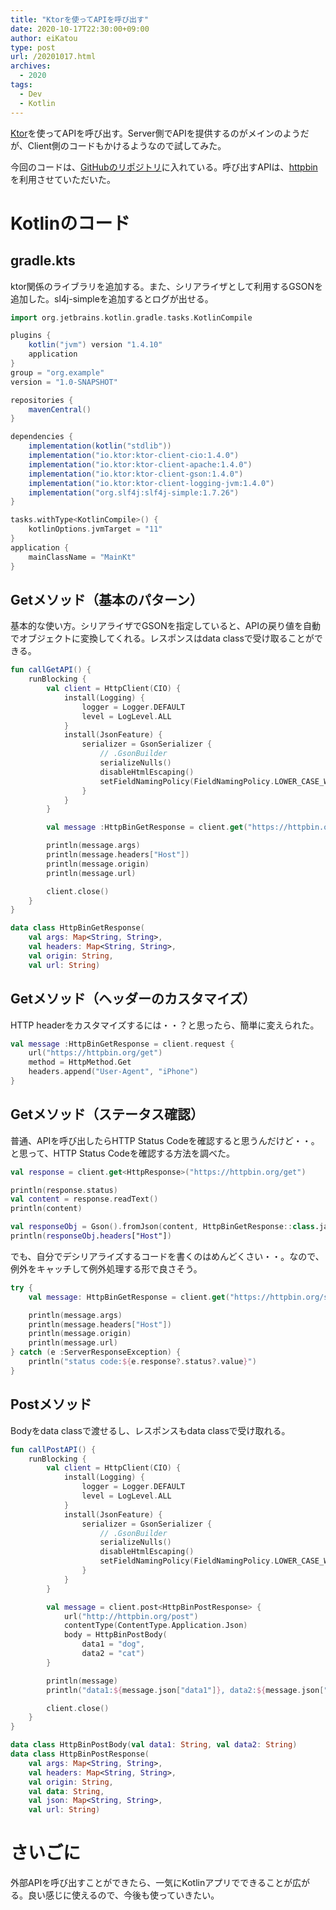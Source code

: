 ```yaml
---
title: "Ktorを使ってAPIを呼び出す"
date: 2020-10-17T22:30:00+09:00
author: eiKatou
type: post
url: /20201017.html
archives:
  - 2020
tags:
  - Dev
  - Kotlin
---
```


<!--[![Kotlin Logo](/uploads/logo/kotlin.png)](https://www.jetbrains.com)-->

[Ktor](https://ktor.io/)を使ってAPIを呼び出す。Server側でAPIを提供するのがメインのようだが、Client側のコードもかけるようなので試してみた。

<!--more-->

今回のコードは、[GitHubのリポジトリ](https://github.com/eiKatou/Sample/tree/master/Kotlin/KtorClient)に入れている。呼び出すAPIは、[httpbin](https://httpbin.org/)を利用させていただいた。

# Kotlinのコード
## gradle.kts
ktor関係のライブラリを追加する。また、シリアライザとして利用するGSONを追加した。sl4j-simpleを追加するとログが出せる。

```gradle
import org.jetbrains.kotlin.gradle.tasks.KotlinCompile

plugins {
    kotlin("jvm") version "1.4.10"
    application
}
group = "org.example"
version = "1.0-SNAPSHOT"

repositories {
    mavenCentral()
}

dependencies {
    implementation(kotlin("stdlib"))
    implementation("io.ktor:ktor-client-cio:1.4.0")
    implementation("io.ktor:ktor-client-apache:1.4.0")
    implementation("io.ktor:ktor-client-gson:1.4.0")
    implementation("io.ktor:ktor-client-logging-jvm:1.4.0")
    implementation("org.slf4j:slf4j-simple:1.7.26")
}

tasks.withType<KotlinCompile>() {
    kotlinOptions.jvmTarget = "11"
}
application {
    mainClassName = "MainKt"
}
```

## Getメソッド（基本のパターン）
基本的な使い方。シリアライザでGSONを指定していると、APIの戻り値を自動でオブジェクトに変換してくれる。レスポンスはdata classで受け取ることができる。

```kotlin
fun callGetAPI() {
    runBlocking {
        val client = HttpClient(CIO) {
            install(Logging) {
                logger = Logger.DEFAULT
                level = LogLevel.ALL
            }
            install(JsonFeature) {
                serializer = GsonSerializer {
                    // .GsonBuilder
                    serializeNulls()
                    disableHtmlEscaping()
                    setFieldNamingPolicy(FieldNamingPolicy.LOWER_CASE_WITH_UNDERSCORES)
                }
            }
        }

        val message :HttpBinGetResponse = client.get("https://httpbin.org/get")

        println(message.args)
        println(message.headers["Host"])
        println(message.origin)
        println(message.url)

        client.close()
    }
}

data class HttpBinGetResponse(
    val args: Map<String, String>,
    val headers: Map<String, String>,
    val origin: String,
    val url: String)
```

## Getメソッド（ヘッダーのカスタマイズ）
HTTP headerをカスタマイズするには・・？と思ったら、簡単に変えられた。
```kotlin
val message :HttpBinGetResponse = client.request {
    url("https://httpbin.org/get")
    method = HttpMethod.Get
    headers.append("User-Agent", "iPhone")
}
```


## Getメソッド（ステータス確認）
普通、APIを呼び出したらHTTP Status Codeを確認すると思うんだけど・・。と思って、HTTP Status Codeを確認する方法を調べた。
```kotlin
val response = client.get<HttpResponse>("https://httpbin.org/get")

println(response.status)
val content = response.readText()
println(content)

val responseObj = Gson().fromJson(content, HttpBinGetResponse::class.java)
println(responseObj.headers["Host"])
```

でも、自分でデシリアライズするコードを書くのはめんどくさい・・。なので、例外をキャッチして例外処理する形で良さそう。
```kotlin
try {
    val message: HttpBinGetResponse = client.get("https://httpbin.org/status/500")

    println(message.args)
    println(message.headers["Host"])
    println(message.origin)
    println(message.url)
} catch (e :ServerResponseException) {
    println("status code:${e.response?.status?.value}")
}
```

## Postメソッド
Bodyをdata classで渡せるし、レスポンスもdata classで受け取れる。
```kotlin
fun callPostAPI() {
    runBlocking {
        val client = HttpClient(CIO) {
            install(Logging) {
                logger = Logger.DEFAULT
                level = LogLevel.ALL
            }
            install(JsonFeature) {
                serializer = GsonSerializer {
                    // .GsonBuilder
                    serializeNulls()
                    disableHtmlEscaping()
                    setFieldNamingPolicy(FieldNamingPolicy.LOWER_CASE_WITH_UNDERSCORES)
                }
            }
        }

        val message = client.post<HttpBinPostResponse> {
            url("http://httpbin.org/post")
            contentType(ContentType.Application.Json)
            body = HttpBinPostBody(
                data1 = "dog",
                data2 = "cat")
        }

        println(message)
        println("data1:${message.json["data1"]}, data2:${message.json["data2"]}")

        client.close()
    }
}

data class HttpBinPostBody(val data1: String, val data2: String)
data class HttpBinPostResponse(
    val args: Map<String, String>,
    val headers: Map<String, String>,
    val origin: String,
    val data: String,
    val json: Map<String, String>,
    val url: String)
```

# さいごに
外部APIを呼び出すことができたら、一気にKotlinアプリでできることが広がる。良い感じに使えるので、今後も使っていきたい。
